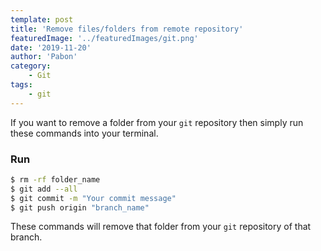 ```yaml
---
template: post
title: 'Remove files/folders from remote repository'
featuredImage: '../featuredImages/git.png'
date: '2019-11-20'
author: 'Pabon'
category:
    - Git
tags:
    - git
---
```


If you want to remove a folder from your `git` repository then simply run these commands into your terminal.
<br>

### Run

<div class=fakeMenu>
  <div class="fakeButtons fakeClose"></div>
  <div class="fakeButtons fakeMinimize"></div>
  <div class="fakeButtons fakeZoom"></div>
</div>

```bash
$ rm -rf folder_name
$ git add --all
$ git commit -m "Your commit message"
$ git push origin "branch_name"
```

These commands will remove that folder from your `git` repository of that branch.
